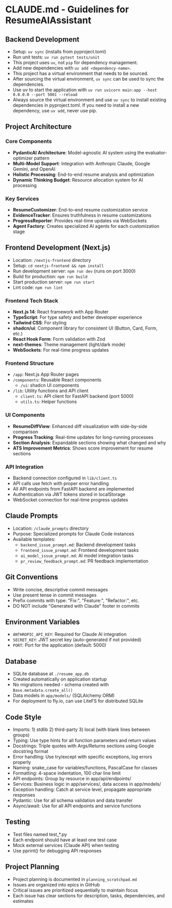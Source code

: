 # CLAUDE.md - Guidelines for ResumeAIAssistant

## Backend Development
- Setup: `uv sync` (installs from pyproject.toml)
- Run unit tests: `uv run pytest tests/unit`
- This project uses `uv`, not `pip` for dependency management.
- Add new dependencies with `uv add <dependency-name>`.
- This project has a virtual environment that needs to be sourced.
- After sourcing the virtual environment, `uv sync` can be used to sync the dependencies.
- Use uv to start the application with `uv run uvicorn main:app --host 0.0.0.0 --port 5001 --reload`
- Always source the virtual environment and use `uv sync` to install existing dependencies in pyproject.toml. If you need to install a new dependency, use `uv add`, never use pip.

## Project Architecture

### Core Components
- **PydanticAI Architecture**: Model-agnostic AI system using the evaluator-optimizer pattern
- **Multi-Model Support**: Integration with Anthropic Claude, Google Gemini, and OpenAI
- **Holistic Processing**: End-to-end resume analysis and optimization
- **Dynamic Thinking Budget**: Resource allocation system for AI processing

### Key Services
- **ResumeCustomizer**: End-to-end resume customization service
- **EvidenceTracker**: Ensures truthfulness in resume customizations
- **ProgressReporter**: Provides real-time updates via WebSockets
- **Agent Factory**: Creates specialized AI agents for each customization stage

## Frontend Development (Next.js)
- Location: `/nextjs-frontend` directory
- Setup: `cd nextjs-frontend && npm install`
- Run development server: `npm run dev` (runs on port 3000)
- Build for production: `npm run build`
- Start production server: `npm run start`
- Lint code: `npm run lint`

### Frontend Tech Stack
- **Next.js 14**: React framework with App Router
- **TypeScript**: For type safety and better developer experience
- **Tailwind CSS**: For styling
- **shadcn/ui**: Component library for consistent UI (Button, Card, Form, etc.)
- **React Hook Form**: Form validation with Zod
- **next-themes**: Theme management (light/dark mode)
- **WebSockets**: For real-time progress updates

### Frontend Structure
- `/app`: Next.js App Router pages
- `/components`: Reusable React components
  - `/ui`: shadcn UI components
- `/lib`: Utility functions and API client
  - `client.ts`: API client for FastAPI backend (port 5000)
  - `utils.ts`: Helper functions

### UI Components
- **ResumeDiffView**: Enhanced diff visualization with side-by-side comparison
- **Progress Tracking**: Real-time updates for long-running processes
- **Section Analysis**: Expandable sections showing what changed and why
- **ATS Improvement Metrics**: Shows score improvement for resume sections

### API Integration
- Backend connection configured in `lib/client.ts`
- API calls use fetch with proper error handling
- All API endpoints from FastAPI backend are implemented
- Authentication via JWT tokens stored in localStorage
- WebSocket connection for real-time progress updates

## Claude Prompts
- Location: `/claude_prompts` directory
- Purpose: Specialized prompts for Claude Code instances
- Available templates:
  - `backend_issue_prompt.md`: Backend development tasks
  - `frontend_issue_prompt.md`: Frontend development tasks
  - `ai_model_issue_prompt.md`: AI model integration tasks
  - `pr_review_feedback_prompt.md`: PR feedback implementation

## Git Conventions
- Write concise, descriptive commit messages
- Use present tense in commit messages
- Prefix commits with type: "Fix:", "Feature:", "Refactor:", etc.
- DO NOT include "Generated with Claude" footer in commits

## Environment Variables
- `ANTHROPIC_API_KEY`: Required for Claude AI integration
- `SECRET_KEY`: JWT secret key (auto-generated if not provided)
- `PORT`: Port for the application (default: 5000)

## Database
- SQLite database at `./resume_app.db`
- Created automatically on application startup
- No migrations needed - schema created with `Base.metadata.create_all()`
- Data models in `app/models/` (SQLAlchemy ORM)
- For deployment to fly.io, can use LiteFS for distributed SQLite

## Code Style
- Imports: 1) stdlib 2) third-party 3) local (with blank lines between groups)
- Typing: Use type hints for all function parameters and return values
- Docstrings: Triple quotes with Args/Returns sections using Google docstring format
- Error handling: Use try/except with specific exceptions, log errors properly
- Naming: snake_case for variables/functions, PascalCase for classes
- Formatting: 4-space indentation, 100 char line limit
- API endpoints: Group by resource in app/api/endpoints/
- Services: Business logic in app/services/, data access in app/models/
- Exception handling: Catch at service level, propagate appropriate responses
- Pydantic: Use for all schema validation and data transfer
- Async/await: Use for all API endpoints and service functions

## Testing
- Test files named test_*.py
- Each endpoint should have at least one test case
- Mock external services (Claude API) when testing
- Use pprint() for debugging API responses

## Project Planning
- Project planning is documented in `planning_scratchpad.md`
- Issues are organized into epics in GitHub
- Critical issues are prioritized sequentially to maintain focus
- Each issue has clear sections for description, tasks, dependencies, and estimates

